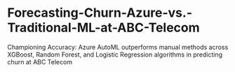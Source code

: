 # Forecasting-Churn-Azure-vs.-Traditional-ML-at-ABC-Telecom
Championing Accuracy: Azure AutoML outperforms manual methods across XGBoost, Random Forest, and Logistic Regression algorithms in predicting churn at ABC Telecom
